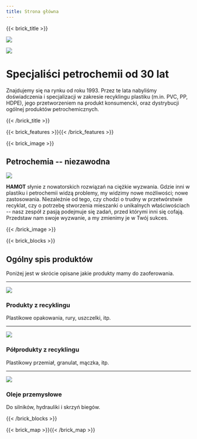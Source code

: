```yaml
---
title: Strona główna
---
```

{{< brick_title >}}

![](/bg.jpg)

![](/logo_full.png)

# Specjaliści petrochemii od **30 lat**

Znajdujemy się na rynku od roku 1993. Przez te lata nabyliśmy doświadczenia i
specjalizacji w zakresie recyklingu plastiku (m.in. PVC, PP, HDPE), jego
przetworzeniem na produkt konsumencki, oraz dystrybucji ogólnej produktów
petrochemicznych.

{{< /brick_title >}}

{{< brick_features >}}{{< /brick_features >}}

{{< brick_image >}}

## Petrochemia -- niezawodna

![](/plastic.jpg)

**HAMOT** słynie z nowatorskich rozwiązań na ciężkie wyzwania. Gdzie inni w
plastiku i petrochemii widzą problemy, my widzimy nowe możliwości; nowe
zastosowania. Niezależnie od tego, czy chodzi o trudny w przetwórstwie
recyklat, czy o potrzebę stworzenia mieszanki o unikalnych właściwościach --
nasz zespół z pasją podejmuje się zadań, przed którymi inni się cofają.
Przedstaw nam swoje wyzwanie, a my zmienimy je w Twój sukces.

{{< /brick_image >}}

<!-- {{< brick_image2 >}} -->
<!---->
<!-- ## Co mamy w katalogu? -->
<!---->
<!-- ![](warehouse.jpg) -->
<!---->
<!-- Jako dystrybutorzy światowego towaru, mamy w ofercie dużą ilość produktów petrochemicznych. -->
<!---->
<!-- - Oleje silnikowe (diesel i benzyna) -->
<!-- - Olej hydrauliczny -->
<!-- - Smary wszelkiego rodzaju -->
<!---->
<!-- {{< button "Pobierz katalog [PDF]" "/katalog/" >}} -->
<!---->
<!-- {{< /brick_image2 >}} -->

{{< brick_blocks >}}

## Ogólny spis produktów

Poniżej jest w skrócie opisane jakie produkty mamy do
zaoferowania.

---

![](packaging.jpg)
### Produkty z recyklingu

Plastikowe opakowania, rury, uszczelki, itp.

[](/produkty/#produkty-z-recyklingu)

---

![](granulate.jpg)
### Półprodukty z recyklingu

Plastikowy przemiał, granulat, mączka, itp.

[](/produkty/#półprodukty-z-recyklingu)

---

![](barrels.jpg)
### Oleje przemysłowe

Do silników, hydrauliki i skrzyń biegów.

[](/produkty/oleje)


{{< /brick_blocks >}}

{{< brick_map >}}{{< /brick_map >}}
